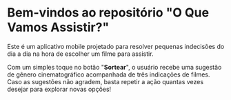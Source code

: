 # Bem-vindos ao repositório "O Que Vamos Assistir?"

Este é um aplicativo mobile projetado para resolver pequenas indecisões do dia a dia na hora de escolher um filme para assistir.

Com um simples toque no botão "**Sortear**", o usuário recebe uma sugestão de gênero cinematográfico acompanhada de três indicações de filmes. Caso as sugestões não agradem, basta repetir a ação quantas vezes desejar para explorar novas opções!
